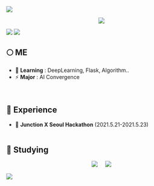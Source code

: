 <img src="https://capsule-render.vercel.app/api?type=waving&color=f4c7ab&height=250&section=header&text=Hi,%20%there&fontSize=70&fontColor=ffffff" />
<p align="center">
<a href = "https://hits.seeyoufarm.com">
  <img src="https://hits.seeyoufarm.com/api/count/incr/badge.svg?url=https%3A%2F%2Fgithub.com%2Fgjbae1212%2Fhit-counter&count_bg=%23F4C7AB&title_bg=%23B2B8A3&icon=&icon_color=%23FFF5EB&title=hits&edge_flat=true"/></a>
</p>  
  
<a href = "https://github.com/arittung/github-readme-stats">
  <img src = "https://github-readme-stats.vercel.app/api?username=arittung&count_private=true&theme=vue&show_icons=true&hide=prs"/></a>
<a href = "https://github.com/arittung/github-readme-stats">
   <img src ="https://github-readme-stats.vercel.app/api/top-langs/?username=arittung&layout=compact&theme=vue"/></a>
 
<br>

 
## :full_moon: ME    
  - 🌱 **Learning** : DeepLearning, Flask, Algorithm.. <br>
  - ⚡ **Major** : AI Convergence 
 <br>
  
## :pushpin: Experience
- :bookmark: **Junction X Seoul Hackathon** (2021.5.21-2021.5.23) <br><br>
## :bookmark_tabs: Studying


<p align="center">
<a href = "https://solved.ac/arittung">
<img src ="http://mazassumnida.wtf/api/generate_badge?boj=arittung"></a>
&nbsp; &nbsp;

<a href = "https://velog.io/@arittung">
   <img src ="https://velog-readme-stats.vercel.app/api?name=arittung"/></a></p>
 

<img src="https://capsule-render.vercel.app/api?type=waving&color=7eca9c&height=200&section=footer" />

<!--
**arittung/arittung** is a ✨ _special_ ✨ repository because its `README.md` (this file) appears on your GitHub profile.

Here are some ideas to get you started:

- 🔭 I’m currently working on ...
- 🌱 I’m currently learning ...
- 👯 I’m looking to collaborate on ...
- 🤔 I’m looking for help with ...
- 💬 Ask me about ...
- 📫 How to reach me: ...
- 😄 Pronouns: ...
- ⚡ Fun fact: ...
-->


